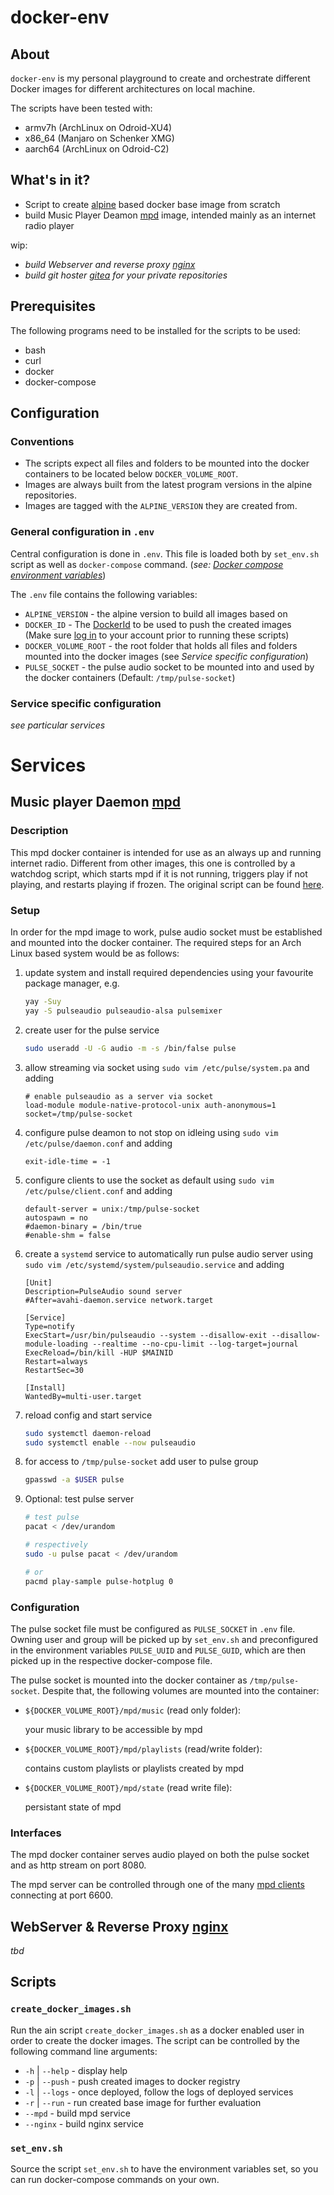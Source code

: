 # docker-env
## About
`docker-env` is my personal playground to create and orchestrate different Docker images for different architectures on local machine.

The scripts have been tested with:

* armv7h (ArchLinux on Odroid-XU4)
* x86_64 (Manjaro on Schenker XMG)
* aarch64 (ArchLinux on Odroid-C2)

## What's in it?
* Script to create [alpine](https://alpinelinux.org/) based docker base image from scratch
* build Music Player Deamon [mpd] image, intended mainly as an internet radio player

wip:
* *build Webserver and reverse proxy [nginx]*
* *build git hoster [gitea] for your private repositories*

## Prerequisites
The following programs need to be installed for the scripts to be used:

* bash
* curl
* docker
* docker-compose

## Configuration
### Conventions
* The scripts expect all files and folders to be mounted into the docker containers to be located below `DOCKER_VOLUME_ROOT`.
* Images are always built from the latest program versions in the alpine repositories.
* Images are tagged with the `ALPINE_VERSION` they are created from.

### General configuration in `.env`
Central configuration is done in `.env`. This file is loaded both by `set_env.sh` script as well as `docker-compose` command. (*see: [Docker compose environment variables](https://docs.docker.com/compose/environment-variables/)*)

The `.env` file contains the following variables:

* `ALPINE_VERSION` - the alpine version to build all images based on
* `DOCKER_ID` - The [DockerId](https://success.docker.com/article/how-do-you-register-for-a-docker-id) to be used to push the created images<br>(Make sure [log in](https://docs.docker.com/engine/reference/commandline/login/) to your account prior to running these scripts)
* `DOCKER_VOLUME_ROOT` - the root folder that holds all files and folders mounted into the docker images (see *Service specific configuration*)
* `PULSE_SOCKET` - the pulse audio socket to be mounted into and used by the docker containers (Default: `/tmp/pulse-socket`)

### Service specific configuration
_see particular services_

# Services
## Music player Daemon [mpd]
### Description
This mpd docker container is intended for use as an always up and running internet radio. Different from other images, this one is controlled by a watchdog script, which starts mpd if it is not running, triggers play if not playing, and restarts playing if frozen. The original script can be found [here](https://gist.github.com/5ess/7d29a6e285cd641b6e17).

### Setup
In order for the mpd image to work, pulse audio socket must be established and mounted into the docker container. The required steps for an Arch Linux based system would be as follows:

1. update system and install required dependencies using your favourite package manager, e.g.
    ```bash
    yay -Suy
	yay -S pulseaudio pulseaudio-alsa pulsemixer
    ```

2. create user for the pulse service
    ```bash
	sudo useradd -U -G audio -m -s /bin/false pulse
	```
	
3. allow streaming via socket using `sudo vim /etc/pulse/system.pa` and adding
    ```
	# enable pulseaudio as a server via socket
	load-module module-native-protocol-unix auth-anonymous=1 socket=/tmp/pulse-socket
	```

4. configure pulse deamon to not stop on idleing using `sudo vim /etc/pulse/daemon.conf` and adding
    ```
	exit-idle-time = -1
	```

5. configure clients to use the socket as default using `sudo vim /etc/pulse/client.conf` and adding
	```
	default-server = unix:/tmp/pulse-socket
	autospawn = no
	#daemon-binary = /bin/true
	#enable-shm = false
	```

6. create a `systemd` service to automatically run pulse audio server using `sudo vim /etc/systemd/system/pulseaudio.service` and adding
	```
	[Unit]
	Description=PulseAudio sound server
	#After=avahi-daemon.service network.target

	[Service]
	Type=notify
	ExecStart=/usr/bin/pulseaudio --system --disallow-exit --disallow-module-loading --realtime --no-cpu-limit --log-target=journal
	ExecReload=/bin/kill -HUP $MAINID
	Restart=always
	RestartSec=30

	[Install]
	WantedBy=multi-user.target
	```

7. reload config and start service
	```bash
	sudo systemctl daemon-reload
	sudo systemctl enable --now pulseaudio
	```

8. for access to `/tmp/pulse-socket` add user to pulse group
    ```bash
	gpasswd -a $USER pulse
	```

9. Optional: test pulse server
	```bash
	# test pulse
	pacat < /dev/urandom
	
	# respectively
	sudo -u pulse pacat < /dev/urandom

	# or
	pacmd play-sample pulse-hotplug 0
	```

### Configuration
The pulse socket file must be configured as `PULSE_SOCKET` in `.env` file.
Owning user and group will be picked up by `set_env.sh` and preconfigured in the environment variables
`PULSE_UUID` and `PULSE_GUID`, which are then picked up in the respective docker-compose file.

The pulse socket is mounted into the docker container as `/tmp/pulse-socket`.
Despite that, the following volumes are mounted into the container:
* `${DOCKER_VOLUME_ROOT}/mpd/music` (read only folder):
	
	your music library to be accessible by mpd

* `${DOCKER_VOLUME_ROOT}/mpd/playlists` (read/write folder):
	
	contains custom playlists or playlists created by mpd

* `${DOCKER_VOLUME_ROOT}/mpd/state` (read write file):
	
	persistant state of mpd

### Interfaces
The mpd docker container serves audio played on both the pulse socket and as http stream on port 8080.

The mpd server can be controlled through one of the many [mpd clients] connecting at port 6600.

## WebServer & Reverse Proxy [nginx]
*tbd*


## Scripts
### `create_docker_images.sh`
Run the ain script `create_docker_images.sh` as a docker enabled user in order to create the docker images. The script can be controlled by the following command line arguments:

* `-h` | `--help` - display help
* `-p` | `--push` - push created images to docker registry
* `-l` | `--logs` - once deployed, follow the logs of deployed services
* `-r` | `--run`  - run created base image for further evaluation
* `--mpd` - build mpd service
* `--nginx` - build nginx service

### `set_env.sh`
Source the script `set_env.sh` to have the environment variables set, so you can run docker-compose commands on your own.


[gitea]: https://gitea.io/en-us/
[mpd]: https://www.musicpd.org
[mpd clients]: https://www.musicpd.org/clients/
[nginx]: https://www.nginx.com/
